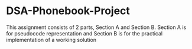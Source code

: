 # DSA-Phonebook-Project
This assignment consists of 2 parts, Section A and Section B. Section A is for pseudocode representation  and Section B is for the practical implementation of a working solution
